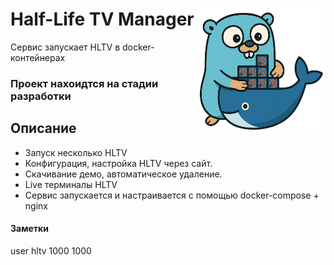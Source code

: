 # Half-Life TV Manager <img align="right" src="./HLTV-Manager.png" alt="HLTV Launcher" width="210" height="200"/>

Сервис запускает HLTV в docker-контейнерах
### Проект нахоидтся на стадии разработки

## Описание

- Запуск несколько HLTV
- Конфигурация, настройка HLTV через сайт.
- Скачивание демо, автоматическое удаление.
- Live терминалы HLTV
- Сервис запускается и настраивается с помощью docker-compose + nginx


#### Заметки

user hltv 1000 1000